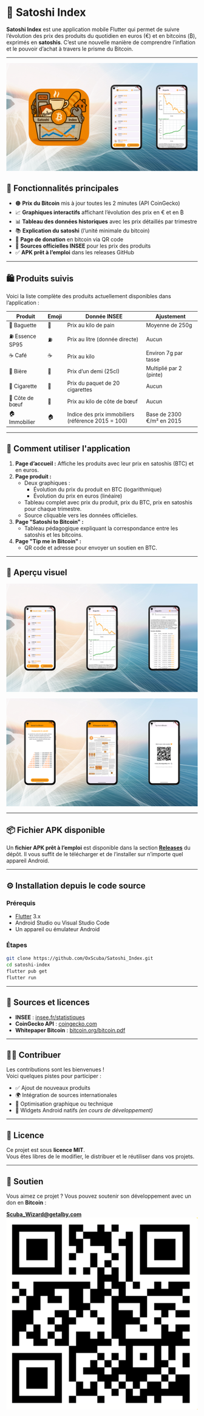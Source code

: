 # 🧮 Satoshi Index

**Satoshi Index** est une application mobile Flutter qui permet de suivre l’évolution des prix des produits du quotidien en euros (€) et en bitcoins (₿), exprimés en **satoshis**. C’est une nouvelle manière de comprendre l’inflation et le pouvoir d’achat à travers le prisme du Bitcoin.

---

 ![001](lib/assets/images/001.png)

## 📲 Fonctionnalités principales

- 🟠 **Prix du Bitcoin** mis à jour toutes les 2 minutes (API CoinGecko)
- 📈 **Graphiques interactifs** affichant l’évolution des prix en € et en ₿
- 📊 **Tableau des données historiques** avec les prix détaillés par trimestre
- 📚 **Explication du satoshi** (l’unité minimale du bitcoin)
- 🤝 **Page de donation** en bitcoin via QR code
- 🔗 **Sources officielles INSEE** pour les prix des produits
- ✅ **APK prêt à l’emploi** dans les releases GitHub

---

## 🛍️ Produits suivis

Voici la liste complète des produits actuellement disponibles dans l’application :

| Produit         | Emoji | Donnée INSEE                                             | Ajustement                |
|----------------|-------|-----------------------------------------------------------|---------------------------|
| 🥖 Baguette     | 🥖    | Prix au kilo de pain                                      | Moyenne de 250g           |
| ⛽ Essence SP95 | ⛽    | Prix au litre (donnée directe)                            | Aucun                     |
| ☕ Café         | ☕    | Prix au kilo                                              | Environ 7g par tasse      |
| 🍺 Bière        | 🍺    | Prix d’un demi (25cl)                                     | Multiplié par 2 (pinte)   |
| 🚬 Cigarette    | 🚬    | Prix du paquet de 20 cigarettes                           | Aucun                     |
| 🥩 Côte de bœuf | 🥩    | Prix au kilo de côte de bœuf                              | Aucun                     |
| 🏠 Immobilier   | 🏠    | Indice des prix immobiliers (référence 2015 = 100)        | Base de 2300 €/m² en 2015 |

---

## 🧭 Comment utiliser l'application

1. **Page d’accueil :** Affiche les produits avec leur prix en satoshis (BTC) et en euros.
2. **Page produit :**
   - Deux graphiques :
     - Évolution du prix du produit en BTC (logarithmique)
     - Évolution du prix en euros (linéaire)
   - Tableau complet avec prix du produit, prix du BTC, prix en satoshis pour chaque trimestre.
   - Source cliquable vers les données officielles.
3. **Page "Satoshi to Bitcoin" :**
   - Tableau pédagogique expliquant la correspondance entre les satoshis et les bitcoins.
4. **Page "Tip me in Bitcoin" :**
   - QR code et adresse pour envoyer un soutien en BTC.

---

## 📸 Aperçu visuel

 ![002](lib/assets/images/002.png) 
 
 ![003](lib/assets/images/003.png) 

---

## 📦 Fichier APK disponible

Un **fichier APK prêt à l’emploi** est disponible dans la section **[Releases](https://github.com/OxScuba/Satoshi_Index/tree/main/apk)** du dépôt. Il vous suffit de le télécharger et de l’installer sur n’importe quel appareil Android.

---

## ⚙️ Installation depuis le code source

### Prérequis

- [Flutter](https://docs.flutter.dev/get-started/install) 3.x
- Android Studio ou Visual Studio Code
- Un appareil ou émulateur Android

### Étapes

```bash
git clone https://github.com/OxScuba/Satoshi_Index.git
cd satoshi-index
flutter pub get
flutter run

```
---

## 🔐 Sources et licences

- **INSEE** : [insee.fr/statistiques](https://www.insee.fr/fr/statistiques)
- **CoinGecko API** : [coingecko.com](https://www.coingecko.com/)
- **Whitepaper Bitcoin** : [bitcoin.org/bitcoin.pdf](https://bitcoin.org/bitcoin.pdf)

---

## 👨‍💻 Contribuer

Les contributions sont les bienvenues !  
Voici quelques pistes pour participer :

- ✅ Ajout de nouveaux produits  
- 🌍 Intégration de sources internationales  
- 🎨 Optimisation graphique ou technique  
- 📱 Widgets Android natifs *(en cours de développement)*

---

## 📄 Licence

Ce projet est sous **licence MIT**.  
Vous êtes libres de le modifier, le distribuer et le réutiliser dans vos projets.

---

## 🧡 Soutien

Vous aimez ce projet ? Vous pouvez soutenir son développement avec un don en **Bitcoin** :

**Scuba_Wizard@getalby.com**  
![logo](lib/assets/images/donation_qr.png)
